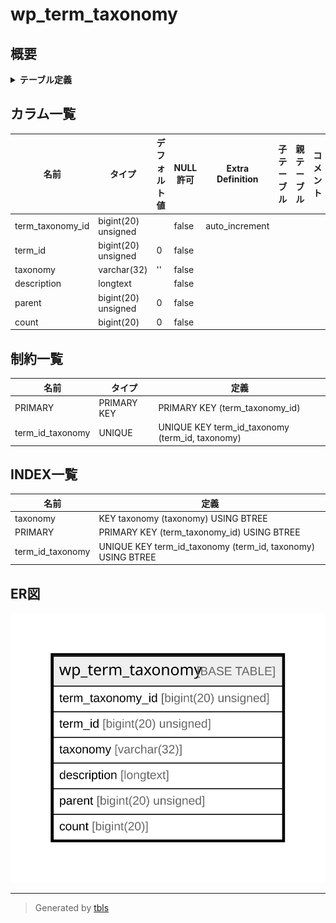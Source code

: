 # wp_term_taxonomy

## 概要

<details>
<summary><strong>テーブル定義</strong></summary>

```sql
CREATE TABLE `wp_term_taxonomy` (
  `term_taxonomy_id` bigint(20) unsigned NOT NULL AUTO_INCREMENT,
  `term_id` bigint(20) unsigned NOT NULL DEFAULT 0,
  `taxonomy` varchar(32) COLLATE utf8mb4_unicode_520_ci NOT NULL DEFAULT '',
  `description` longtext COLLATE utf8mb4_unicode_520_ci NOT NULL,
  `parent` bigint(20) unsigned NOT NULL DEFAULT 0,
  `count` bigint(20) NOT NULL DEFAULT 0,
  PRIMARY KEY (`term_taxonomy_id`),
  UNIQUE KEY `term_id_taxonomy` (`term_id`,`taxonomy`),
  KEY `taxonomy` (`taxonomy`)
) ENGINE=InnoDB AUTO_INCREMENT=[Redacted by tbls] DEFAULT CHARSET=utf8mb4 COLLATE=utf8mb4_unicode_520_ci
```

</details>

## カラム一覧

| 名前               | タイプ                 | デフォルト値       | NULL許可   | Extra Definition | 子テーブル      | 親テーブル      | コメント     |
| ---------------- | ------------------- | ------------ | -------- | ---------------- | ---------- | ---------- | -------- |
| term_taxonomy_id | bigint(20) unsigned |              | false    | auto_increment   |            |            |          |
| term_id          | bigint(20) unsigned | 0            | false    |                  |            |            |          |
| taxonomy         | varchar(32)         | ''           | false    |                  |            |            |          |
| description      | longtext            |              | false    |                  |            |            |          |
| parent           | bigint(20) unsigned | 0            | false    |                  |            |            |          |
| count            | bigint(20)          | 0            | false    |                  |            |            |          |

## 制約一覧

| 名前               | タイプ         | 定義                                              |
| ---------------- | ----------- | ----------------------------------------------- |
| PRIMARY          | PRIMARY KEY | PRIMARY KEY (term_taxonomy_id)                  |
| term_id_taxonomy | UNIQUE      | UNIQUE KEY term_id_taxonomy (term_id, taxonomy) |

## INDEX一覧

| 名前               | 定義                                                          |
| ---------------- | ----------------------------------------------------------- |
| taxonomy         | KEY taxonomy (taxonomy) USING BTREE                         |
| PRIMARY          | PRIMARY KEY (term_taxonomy_id) USING BTREE                  |
| term_id_taxonomy | UNIQUE KEY term_id_taxonomy (term_id, taxonomy) USING BTREE |

## ER図

![er](wp_term_taxonomy.svg)

---

> Generated by [tbls](https://github.com/k1LoW/tbls)

